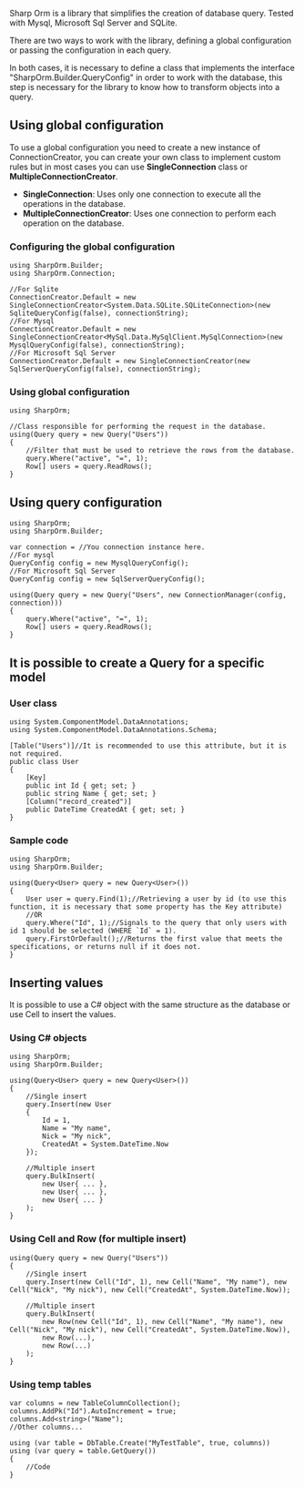 Sharp Orm is a library that simplifies the creation of database query. Tested with Mysql, Microsoft Sql Server and SQLite.

There are two ways to work with the library, defining a global configuration or passing the configuration in each query.

In both cases, it is necessary to define a class that implements the interface "SharpOrm.Builder.QueryConfig" in order to work with the database, this step is necessary for the library to know how to transform objects into a query.

## Using global configuration

To use a global configuration you need to create a new instance of ConnectionCreator, you can create your own class to implement custom rules but in most cases you can use **SingleConnection** class or **MultipleConnectionCreator**.

* **SingleConnection**: Uses only one connection to execute all the operations in the database.
* **MultipleConnectionCreator**: Uses one connection to perform each operation on the database.

### Configuring the global configuration
```CSharp
using SharpOrm.Builder;
using SharpOrm.Connection;

//For Sqlite
ConnectionCreator.Default = new SingleConnectionCreator<System.Data.SQLite.SQLiteConnection>(new SqliteQueryConfig(false), connectionString);
//For Mysql
ConnectionCreator.Default = new SingleConnectionCreator<MySql.Data.MySqlClient.MySqlConnection>(new MysqlQueryConfig(false), connectionString);
//For Microsoft Sql Server
ConnectionCreator.Default = new SingleConnectionCreator(new SqlServerQueryConfig(false), connectionString);
```

### Using global configuration
```CSharp
using SharpOrm;

//Class responsible for performing the request in the database.
using(Query query = new Query("Users"))
{
    //Filter that must be used to retrieve the rows from the database.
    query.Where("active", "=", 1);
    Row[] users = query.ReadRows();
}
```

## Using query configuration

```CSharp
using SharpOrm;
using SharpOrm.Builder;

var connection = //You connection instance here.
//For mysql
QueryConfig config = new MysqlQueryConfig();
//For Microsoft Sql Server
QueryConfig config = new SqlServerQueryConfig();

using(Query query = new Query("Users", new ConnectionManager(config, connection)))
{
    query.Where("active", "=", 1);
    Row[] users = query.ReadRows();
}
```

## It is possible to create a Query for a specific model
### User class
```CSharp
using System.ComponentModel.DataAnnotations;
using System.ComponentModel.DataAnnotations.Schema;

[Table("Users")]//It is recommended to use this attribute, but it is not required.
public class User
{
    [Key]
    public int Id { get; set; }
    public string Name { get; set; }
    [Column("record_created")]
    public DateTime CreatedAt { get; set; }
}
```
### Sample code

```CSharp
using SharpOrm;
using SharpOrm.Builder;

using(Query<User> query = new Query<User>())
{
    User user = query.Find(1);//Retrieving a user by id (to use this function, it is necessary that some property has the Key attribute)
    //OR
    query.Where("Id", 1);//Signals to the query that only users with id 1 should be selected (WHERE `Id` = 1).
    query.FirstOrDefault();//Returns the first value that meets the specifications, or returns null if it does not.
}
```

## Inserting values

It is possible to use a C# object with the same structure as the database or use Cell to insert the values.

### Using C# objects

```CSharp
using SharpOrm;
using SharpOrm.Builder;

using(Query<User> query = new Query<User>())
{
    //Single insert
    query.Insert(new User
    {
        Id = 1,
        Name = "My name",
        Nick = "My nick",
        CreatedAt = System.DateTime.Now
    });

    //Multiple insert
    query.BulkInsert(
        new User{ ... },
        new User{ ... },
        new User{ ... }
    );
}
```

### Using Cell and Row (for multiple insert)

```CSharp
using(Query query = new Query("Users"))
{
    //Single insert
    query.Insert(new Cell("Id", 1), new Cell("Name", "My name"), new Cell("Nick", "My nick"), new Cell("CreatedAt", System.DateTime.Now));

    //Multiple insert
    query.BulkInsert(
        new Row(new Cell("Id", 1), new Cell("Name", "My name"), new Cell("Nick", "My nick"), new Cell("CreatedAt", System.DateTime.Now)),
        new Row(...),
        new Row(...)
    );
}
```

### Using temp tables
```CSharp
var columns = new TableColumnCollection();
columns.AddPk("Id").AutoIncrement = true;
columns.Add<string>("Name");
//Other columns...

using (var table = DbTable.Create("MyTestTable", true, columns))
using (var query = table.GetQuery())
{
    //Code
}
```
